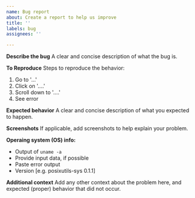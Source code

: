 ```yaml
---
name: Bug report
about: Create a report to help us improve
title: ''
labels: bug
assignees: ''

---
```


**Describe the bug**
A clear and concise description of what the bug is.

**To Reproduce**
Steps to reproduce the behavior:
1. Go to '...'
2. Click on '....'
3. Scroll down to '....'
4. See error

**Expected behavior**
A clear and concise description of what you expected to happen.

**Screenshots**
If applicable, add screenshots to help explain your problem.

**Operaing system (OS) info:**
 - Output of `uname -a`
 - Provide input data, if possible
 - Paste error output
 - Version [e.g. posixutils-sys 0.1.1]

**Additional context**
Add any other context about the problem here, and expected (proper) behavior that did not occur.
